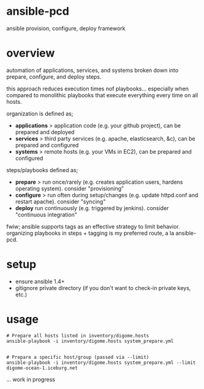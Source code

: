 ansible-pcd
===========

ansible provision, configure, deploy framework


overview
========


automation of applications, services, and systems broken down into 
prepare, configure, and deploy steps. 

this approach reduces execution times nof playbooks... 
especially when compared to monolithic playbooks that execute 
everything every time on all hosts. 

organization is defined as;

* **applications** > application code (e.g. your github project), can be prepared and deployed
* **services** > third party services (e.g. apache, elasticsearch, &c), can be prepared and configured
* **systems** > remote hosts (e.g. your VMs in EC2), can be prepared and configured


steps/playbooks defined as;

* **prepare** > run once/rarely (e.g. creates application users, hardens operating system). consider "provisioning"
* **configure** > run often during setup/changes (e.g. update httpd.conf and restart apache). consider "syncing"
* **deploy** run continuously (e.g. triggered by jenkins). consider "continuous integration"


fwiw; ansible supports tags as an effective strategy to limit behavior.
organizing playbooks in steps + tagging is my preferred route, a la ansible-pcd.


setup
=====

* ensure ansible 1.4+
* gitignore private directory (if you don't want to check-in private keys, etc.)

usage
=====

```
# Prepare all hosts listed in inventory/digome.hosts
ansible-playbook -i inventory/digome.hosts system_prepare.yml


# Prepare a specific host/group (passed via --limit)
ansible-playbook -i inventory/digome.hosts system_prepare.yml --limit digome-ocean-1.iceburg.net
```


... work in progress
